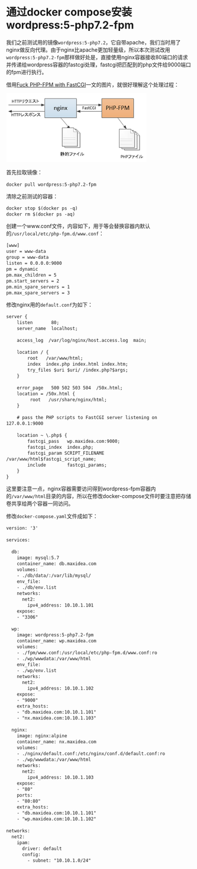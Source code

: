 # 通过docker compose安装wordpress:5-php7.2-fpm

我们之前测试用的镜像`wordpress:5-php7.2`，它自带apache，我们当时用了nginx做反向代理。由于nginx比apache更加轻量级，所以本次测试改用`wordpress:5-php7.2-fpm`那样做好处是，直接使用nginx容器接收80端口的请求并传递给wordpress容器的fastcgi处理，fastcgi把匹配到的php文件给9000端口的fpm进行执行。

借用[Fuck PHP-FPM with FastCGI](https://blog.1pwnch.com/websecurity/2019/06/12/Fuck-PHP-FPM-with-Fastcgi/)一文的图片，就很好理解这个处理过程：

![](../.gitbook/assets/image%20%2820%29.png)

首先拉取镜像：

`docker pull wordpress:5-php7.2-fpm`

清除之前测试的容器：

```text
docker stop $(docker ps -q) 
docker rm $(docker ps -aq)
```

创建一个www.conf文件，内容如下，用于等会替换容器内默认的`/usr/local/etc/php-fpm.d/www.conf`：

```text
[www]
user = www-data
group = www-data
listen = 0.0.0.0:9000
pm = dynamic
pm.max_children = 5
pm.start_servers = 2
pm.min_spare_servers = 1
pm.max_spare_servers = 3
```

修改nginx用的`default.conf`为如下：

```text
server {
    listen       80;
    server_name  localhost;

    access_log  /var/log/nginx/host.access.log  main;

    location / {
        root   /var/www/html;
        index  index.php index.html index.htm;
        try_files $uri $uri/ /index.php?$args;
    }

    error_page   500 502 503 504  /50x.html;
    location = /50x.html {
         root   /usr/share/nginx/html;
    }

    # pass the PHP scripts to FastCGI server listening on 127.0.0.1:9000
    
    location ~ \.php$ {
        fastcgi_pass   wp.maxidea.com:9000;
        fastcgi_index  index.php;
        fastcgi_param SCRIPT_FILENAME /var/www/html$fastcgi_script_name;
        include        fastcgi_params;
    }
}
```

这里要注意一点，nginx容器需要访问得到wordpress-fpm容器内的`/var/www/html`目录的内容，所以在修改docker-compose文件时要注意把存储卷共享给两个容器一同访问。

修改`docker-compose.yaml`文件成如下：

```text
version: '3'

services:
  
  db:
    image: mysql:5.7
    container_name: db.maxidea.com
    volumes:
    - ./db/data/:/var/lib/mysql/
    env_file: 
    - ./db/env.list
    networks:
      net2:
        ipv4_address: 10.10.1.101
    expose:
    - "3306"

  wp:
    image: wordpress:5-php7.2-fpm
    container_name: wp.maxidea.com
    volumes:
    - ./fpm/www.conf:/usr/local/etc/php-fpm.d/www.conf:ro
    - ./wp/wwwdata:/var/www/html
    env_file: 
    - ./wp/env.list
    networks:
      net2:
        ipv4_address: 10.10.1.102
    expose:
    - "9000"
    extra_hosts:
    - "db.maxidea.com:10.10.1.101"
    - "nx.maxidea.com:10.10.1.103"

  nginx:
    image: nginx:alpine
    container_name: nx.maxidea.com
    volumes:
    - ./nginx/default.conf:/etc/nginx/conf.d/default.conf:ro
    - ./wp/wwwdata:/var/www/html
    networks:
      net2:
        ipv4_address: 10.10.1.103
    expose:
    - "80"
    ports:
    - "80:80"
    extra_hosts:
    - "db.maxidea.com:10.10.1.101"
    - "wp.maxidea.com:10.10.1.102"

networks:
  net2: 
    ipam:
      driver: default
      config:
        - subnet: "10.10.1.0/24"
```







